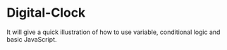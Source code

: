 # Digital-Clock
It will give a quick illustration of how to use variable, conditional logic and basic JavaScript.
